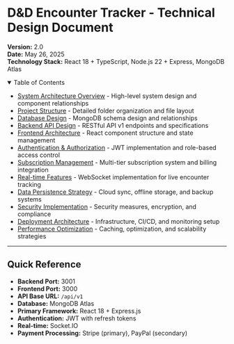 # D&D Encounter Tracker - Technical Design Document

**Version:** 2.0  
**Date:** May 26, 2025  
**Technology Stack:** React 18 + TypeScript, Node.js 22 + Express, MongoDB Atlas
<details open>
  <summary>Table of Contents</summary>

- [System Architecture Overview](./01-system-architecture.md) - High-level system design and component relationships
- [Project Structure](./02-project-structure.md) - Detailed folder organization and file layout
- [Database Design](./03-database-design.md) - MongoDB schema design and relationships
- [Backend API Design](./04-backend-api-design.md) - RESTful API v1 endpoints and specifications
- [Frontend Architecture](./05-frontend-architecture.md) - React component structure and state management
- [Authentication & Authorization](./06-auth-design.md) - JWT implementation and role-based access control
- [Subscription Management](./07-subscription-design.md) - Multi-tier subscription system and billing integration
- [Real-time Features](./08-realtime-design.md) - WebSocket implementation for live encounter tracking
- [Data Persistence Strategy](./09-data-persistence.md) - Cloud sync, offline storage, and backup systems
- [Security Implementation](./10-security-design.md) - Security measures, encryption, and compliance
- [Deployment Architecture](./11-deployment-design.md) - Infrastructure, CI/CD, and monitoring setup
- [Performance Optimization](./12-performance-design.md) - Caching, optimization, and scalability strategies
---
</details>

## Quick Reference

- **Backend Port:** 3001
- **Frontend Port:** 3000  
- **API Base URL:** `/api/v1`
- **Database:** MongoDB Atlas
- **Primary Framework:** React 18 + Express.js
- **Authentication:** JWT with refresh tokens
- **Real-time:** Socket.IO
- **Payment Processing:** Stripe (primary), PayPal (secondary)